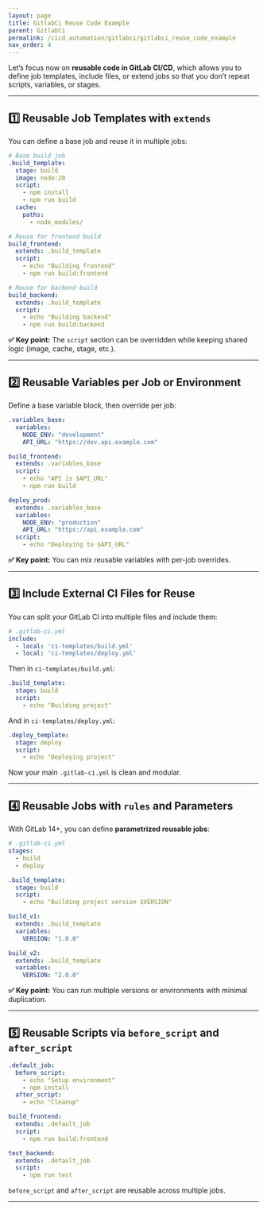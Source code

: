 ```yaml
---
layout: page
title: GitlabCi Reuse Code Example
parent: GitlabCi
permalink: /cicd_automation/gitlabci/gitlabci_reuse_code_example
nav_order: 4
---
```


Let’s focus now on **reusable code in GitLab CI/CD**, which allows you to define job templates, include files, or extend jobs so that you don’t repeat scripts, variables, or stages.

---

## 1️⃣ **Reusable Job Templates with `extends`**

You can define a base job and reuse it in multiple jobs:

```yaml
# Base build job
.build_template:
  stage: build
  image: node:20
  script:
    - npm install
    - npm run build
  cache:
    paths:
      - node_modules/

# Reuse for frontend build
build_frontend:
  extends: .build_template
  script:
    - echo "Building frontend"
    - npm run build:frontend

# Reuse for backend build
build_backend:
  extends: .build_template
  script:
    - echo "Building backend"
    - npm run build:backend
```

**✅ Key point:** The `script` section can be overridden while keeping shared logic (image, cache, stage, etc.).

---

## 2️⃣ **Reusable Variables per Job or Environment**

Define a base variable block, then override per job:

```yaml
.variables_base:
  variables:
    NODE_ENV: "development"
    API_URL: "https://dev.api.example.com"

build_frontend:
  extends: .variables_base
  script:
    - echo "API is $API_URL"
    - npm run build

deploy_prod:
  extends: .variables_base
  variables:
    NODE_ENV: "production"
    API_URL: "https://api.example.com"
  script:
    - echo "Deploying to $API_URL"
```

**✅ Key point:** You can mix reusable variables with per-job overrides.

---

## 3️⃣ **Include External CI Files for Reuse**

You can split your GitLab CI into multiple files and include them:

```yaml
# .gitlab-ci.yml
include:
  - local: 'ci-templates/build.yml'
  - local: 'ci-templates/deploy.yml'
```

Then in `ci-templates/build.yml`:

```yaml
.build_template:
  stage: build
  script:
    - echo "Building project"
```

And in `ci-templates/deploy.yml`:

```yaml
.deploy_template:
  stage: deploy
  script:
    - echo "Deploying project"
```

Now your main `.gitlab-ci.yml` is clean and modular.

---

## 4️⃣ **Reusable Jobs with `rules` and Parameters**

With GitLab 14+, you can define **parametrized reusable jobs**:

```yaml
# .gitlab-ci.yml
stages:
  - build
  - deploy

.build_template:
  stage: build
  script:
    - echo "Building project version $VERSION"

build_v1:
  extends: .build_template
  variables:
    VERSION: "1.0.0"

build_v2:
  extends: .build_template
  variables:
    VERSION: "2.0.0"
```

**✅ Key point:** You can run multiple versions or environments with minimal duplication.

---

## 5️⃣ **Reusable Scripts via `before_script` and `after_script`**

```yaml
.default_job:
  before_script:
    - echo "Setup environment"
    - npm install
  after_script:
    - echo "Cleanup"

build_frontend:
  extends: .default_job
  script:
    - npm run build:frontend

test_backend:
  extends: .default_job
  script:
    - npm run test
```

`before_script` and `after_script` are reusable across multiple jobs.

---
